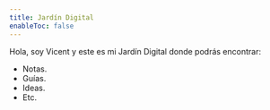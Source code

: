```yaml
---
title: Jardín Digital
enableToc: false
---
```


Hola, soy Vicent y este es mi Jardín Digital donde podrás encontrar:

- Notas.
- Guías.
- Ideas.
- Etc.


